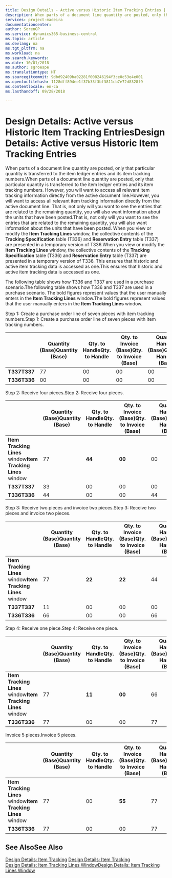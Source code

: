 ```yaml
---
title: Design Details - Active versus Historic Item Tracking Entries | Microsoft Docs
description: When parts of a document line quantity are posted, only that particular quantity is transferred to the item ledger entries and its item tracking numbers. However, you will want to access all relevant item tracking information directly from the active document line. That is, not only will you want to see the entries that are related to the remaining quantity, you will also want information about the units that have been posted. When you view or modify the **Item Tracking Lines** window, the collective contents of the **Tracking Specification** table (T336) and **Reservation Entry** table (T337) are presented in a temporary version of T336. This ensures that historic and active item tracking data is accessed as one.
services: project-madeira
documentationcenter: 
author: SorenGP
ms.service: dynamics365-business-central
ms.topic: article
ms.devlang: na
ms.tgt_pltfrm: na
ms.workload: na
ms.search.keywords: 
ms.date: 10/01/2018
ms.author: sgroespe
ms.translationtype: HT
ms.sourcegitcommit: 9dbd92409ba02281f008246194f3ce0c53e4e001
ms.openlocfilehash: 1128dff894ee1f37b33f3bf3811cb7e72d8328f9
ms.contentlocale: en-ca
ms.lasthandoff: 09/28/2018

---
```

# <a name="design-details-active-versus-historic-item-tracking-entries"></a><span data-ttu-id="29d74-107">Design Details: Active versus Historic Item Tracking Entries</span><span class="sxs-lookup"><span data-stu-id="29d74-107">Design Details: Active versus Historic Item Tracking Entries</span></span>
<span data-ttu-id="29d74-108">When parts of a document line quantity are posted, only that particular quantity is transferred to the item ledger entries and its item tracking numbers.</span><span class="sxs-lookup"><span data-stu-id="29d74-108">When parts of a document line quantity are posted, only that particular quantity is transferred to the item ledger entries and its item tracking numbers.</span></span> <span data-ttu-id="29d74-109">However, you will want to access all relevant item tracking information directly from the active document line.</span><span class="sxs-lookup"><span data-stu-id="29d74-109">However, you will want to access all relevant item tracking information directly from the active document line.</span></span> <span data-ttu-id="29d74-110">That is, not only will you want to see the entries that are related to the remaining quantity, you will also want information about the units that have been posted.</span><span class="sxs-lookup"><span data-stu-id="29d74-110">That is, not only will you want to see the entries that are related to the remaining quantity, you will also want information about the units that have been posted.</span></span> <span data-ttu-id="29d74-111">When you view or modify the **Item Tracking Lines** window, the collective contents of the **Tracking Specification** table (T336) and **Reservation Entry** table (T337) are presented in a temporary version of T336.</span><span class="sxs-lookup"><span data-stu-id="29d74-111">When you view or modify the **Item Tracking Lines** window, the collective contents of the **Tracking Specification** table (T336) and **Reservation Entry** table (T337) are presented in a temporary version of T336.</span></span> <span data-ttu-id="29d74-112">This ensures that historic and active item tracking data is accessed as one.</span><span class="sxs-lookup"><span data-stu-id="29d74-112">This ensures that historic and active item tracking data is accessed as one.</span></span>  

 <span data-ttu-id="29d74-113">The following table shows how T336 and T337 are used in a purchase scenario.</span><span class="sxs-lookup"><span data-stu-id="29d74-113">The following table shows how T336 and T337 are used in a purchase scenario.</span></span> <span data-ttu-id="29d74-114">The bold figures represent values that the user manually enters in the **Item Tracking Lines** window.</span><span class="sxs-lookup"><span data-stu-id="29d74-114">The bold figures represent values that the user manually enters in the **Item Tracking Lines** window.</span></span>  

 <span data-ttu-id="29d74-115">Step 1: Create a purchase order line of seven pieces with item tracking numbers.</span><span class="sxs-lookup"><span data-stu-id="29d74-115">Step 1: Create a purchase order line of seven pieces with item tracking numbers.</span></span>  

||<span data-ttu-id="29d74-116">**Quantity (Base)**</span><span class="sxs-lookup"><span data-stu-id="29d74-116">**Quantity (Base)**</span></span>|<span data-ttu-id="29d74-117">**Qty. to Handle**</span><span class="sxs-lookup"><span data-stu-id="29d74-117">**Qty. to Handle**</span></span>|<span data-ttu-id="29d74-118">**Qty. to Invoice (Base)**</span><span class="sxs-lookup"><span data-stu-id="29d74-118">**Qty. to Invoice (Base)**</span></span>|<span data-ttu-id="29d74-119">**Quantity Handled (Base)**</span><span class="sxs-lookup"><span data-stu-id="29d74-119">**Quantity Handled (Base)**</span></span>|<span data-ttu-id="29d74-120">**Quantity Invoiced (Base)**</span><span class="sxs-lookup"><span data-stu-id="29d74-120">**Quantity Invoiced (Base)**</span></span>|  
|-|----------------------------------------------|--------------------------------------------|------------------------------------------------------|-------------------------------------------------------|--------------------------------------------------------|  
|<span data-ttu-id="29d74-121">**T337**</span><span class="sxs-lookup"><span data-stu-id="29d74-121">**T337**</span></span>|<span data-ttu-id="29d74-122">7</span><span class="sxs-lookup"><span data-stu-id="29d74-122">7</span></span>|<span data-ttu-id="29d74-123">0</span><span class="sxs-lookup"><span data-stu-id="29d74-123">0</span></span>|<span data-ttu-id="29d74-124">0</span><span class="sxs-lookup"><span data-stu-id="29d74-124">0</span></span>|<span data-ttu-id="29d74-125">0</span><span class="sxs-lookup"><span data-stu-id="29d74-125">0</span></span>|<span data-ttu-id="29d74-126">0</span><span class="sxs-lookup"><span data-stu-id="29d74-126">0</span></span>|  
|<span data-ttu-id="29d74-127">**T336**</span><span class="sxs-lookup"><span data-stu-id="29d74-127">**T336**</span></span>|<span data-ttu-id="29d74-128">0</span><span class="sxs-lookup"><span data-stu-id="29d74-128">0</span></span>|<span data-ttu-id="29d74-129">0</span><span class="sxs-lookup"><span data-stu-id="29d74-129">0</span></span>|<span data-ttu-id="29d74-130">0</span><span class="sxs-lookup"><span data-stu-id="29d74-130">0</span></span>|<span data-ttu-id="29d74-131">0</span><span class="sxs-lookup"><span data-stu-id="29d74-131">0</span></span>|<span data-ttu-id="29d74-132">0</span><span class="sxs-lookup"><span data-stu-id="29d74-132">0</span></span>|  

 <span data-ttu-id="29d74-133">Step 2: Receive four pieces.</span><span class="sxs-lookup"><span data-stu-id="29d74-133">Step 2: Receive four pieces.</span></span>  

||<span data-ttu-id="29d74-134">**Quantity (Base)**</span><span class="sxs-lookup"><span data-stu-id="29d74-134">**Quantity (Base)**</span></span>|<span data-ttu-id="29d74-135">**Qty. to Handle**</span><span class="sxs-lookup"><span data-stu-id="29d74-135">**Qty. to Handle**</span></span>|<span data-ttu-id="29d74-136">**Qty. to Invoice (Base)**</span><span class="sxs-lookup"><span data-stu-id="29d74-136">**Qty. to Invoice (Base)**</span></span>|<span data-ttu-id="29d74-137">**Quantity Handled (Base)**</span><span class="sxs-lookup"><span data-stu-id="29d74-137">**Quantity Handled (Base)**</span></span>|<span data-ttu-id="29d74-138">**Quantity Invoiced (Base)**</span><span class="sxs-lookup"><span data-stu-id="29d74-138">**Quantity Invoiced (Base)**</span></span>|  
|-|----------------------------------------------|--------------------------------------------|------------------------------------------------------|-------------------------------------------------------|--------------------------------------------------------|  
|<span data-ttu-id="29d74-139">**Item Tracking Lines** window</span><span class="sxs-lookup"><span data-stu-id="29d74-139">**Item Tracking Lines** window</span></span>|<span data-ttu-id="29d74-140">7</span><span class="sxs-lookup"><span data-stu-id="29d74-140">7</span></span>|<span data-ttu-id="29d74-141">**4**</span><span class="sxs-lookup"><span data-stu-id="29d74-141">**4**</span></span>|<span data-ttu-id="29d74-142">**0**</span><span class="sxs-lookup"><span data-stu-id="29d74-142">**0**</span></span>|<span data-ttu-id="29d74-143">0</span><span class="sxs-lookup"><span data-stu-id="29d74-143">0</span></span>|<span data-ttu-id="29d74-144">0</span><span class="sxs-lookup"><span data-stu-id="29d74-144">0</span></span>|  
|<span data-ttu-id="29d74-145">**T337**</span><span class="sxs-lookup"><span data-stu-id="29d74-145">**T337**</span></span>|<span data-ttu-id="29d74-146">3</span><span class="sxs-lookup"><span data-stu-id="29d74-146">3</span></span>|<span data-ttu-id="29d74-147">0</span><span class="sxs-lookup"><span data-stu-id="29d74-147">0</span></span>|<span data-ttu-id="29d74-148">0</span><span class="sxs-lookup"><span data-stu-id="29d74-148">0</span></span>|<span data-ttu-id="29d74-149">0</span><span class="sxs-lookup"><span data-stu-id="29d74-149">0</span></span>|<span data-ttu-id="29d74-150">0</span><span class="sxs-lookup"><span data-stu-id="29d74-150">0</span></span>|  
|<span data-ttu-id="29d74-151">**T336**</span><span class="sxs-lookup"><span data-stu-id="29d74-151">**T336**</span></span>|<span data-ttu-id="29d74-152">4</span><span class="sxs-lookup"><span data-stu-id="29d74-152">4</span></span>|<span data-ttu-id="29d74-153">0</span><span class="sxs-lookup"><span data-stu-id="29d74-153">0</span></span>|<span data-ttu-id="29d74-154">0</span><span class="sxs-lookup"><span data-stu-id="29d74-154">0</span></span>|<span data-ttu-id="29d74-155">4</span><span class="sxs-lookup"><span data-stu-id="29d74-155">4</span></span>|<span data-ttu-id="29d74-156">0</span><span class="sxs-lookup"><span data-stu-id="29d74-156">0</span></span>|  

 <span data-ttu-id="29d74-157">Step 3: Receive two pieces and invoice two pieces.</span><span class="sxs-lookup"><span data-stu-id="29d74-157">Step 3: Receive two pieces and invoice two pieces.</span></span>  

||<span data-ttu-id="29d74-158">**Quantity (Base)**</span><span class="sxs-lookup"><span data-stu-id="29d74-158">**Quantity (Base)**</span></span>|<span data-ttu-id="29d74-159">**Qty. to Handle**</span><span class="sxs-lookup"><span data-stu-id="29d74-159">**Qty. to Handle**</span></span>|<span data-ttu-id="29d74-160">**Qty. to Invoice (Base)**</span><span class="sxs-lookup"><span data-stu-id="29d74-160">**Qty. to Invoice (Base)**</span></span>|<span data-ttu-id="29d74-161">**Quantity Handled (Base)**</span><span class="sxs-lookup"><span data-stu-id="29d74-161">**Quantity Handled (Base)**</span></span>|<span data-ttu-id="29d74-162">**Quantity Invoiced (Base)**</span><span class="sxs-lookup"><span data-stu-id="29d74-162">**Quantity Invoiced (Base)**</span></span>|  
|-|----------------------------------------------|--------------------------------------------|------------------------------------------------------|-------------------------------------------------------|--------------------------------------------------------|  
|<span data-ttu-id="29d74-163">**Item Tracking Lines** window</span><span class="sxs-lookup"><span data-stu-id="29d74-163">**Item Tracking Lines** window</span></span>|<span data-ttu-id="29d74-164">7</span><span class="sxs-lookup"><span data-stu-id="29d74-164">7</span></span>|<span data-ttu-id="29d74-165">**2**</span><span class="sxs-lookup"><span data-stu-id="29d74-165">**2**</span></span>|<span data-ttu-id="29d74-166">**2**</span><span class="sxs-lookup"><span data-stu-id="29d74-166">**2**</span></span>|<span data-ttu-id="29d74-167">4</span><span class="sxs-lookup"><span data-stu-id="29d74-167">4</span></span>|<span data-ttu-id="29d74-168">0</span><span class="sxs-lookup"><span data-stu-id="29d74-168">0</span></span>|  
|<span data-ttu-id="29d74-169">**T337**</span><span class="sxs-lookup"><span data-stu-id="29d74-169">**T337**</span></span>|<span data-ttu-id="29d74-170">1</span><span class="sxs-lookup"><span data-stu-id="29d74-170">1</span></span>|<span data-ttu-id="29d74-171">0</span><span class="sxs-lookup"><span data-stu-id="29d74-171">0</span></span>|<span data-ttu-id="29d74-172">0</span><span class="sxs-lookup"><span data-stu-id="29d74-172">0</span></span>|<span data-ttu-id="29d74-173">0</span><span class="sxs-lookup"><span data-stu-id="29d74-173">0</span></span>|<span data-ttu-id="29d74-174">0</span><span class="sxs-lookup"><span data-stu-id="29d74-174">0</span></span>|  
|<span data-ttu-id="29d74-175">**T336**</span><span class="sxs-lookup"><span data-stu-id="29d74-175">**T336**</span></span>|<span data-ttu-id="29d74-176">6</span><span class="sxs-lookup"><span data-stu-id="29d74-176">6</span></span>|<span data-ttu-id="29d74-177">0</span><span class="sxs-lookup"><span data-stu-id="29d74-177">0</span></span>|<span data-ttu-id="29d74-178">0</span><span class="sxs-lookup"><span data-stu-id="29d74-178">0</span></span>|<span data-ttu-id="29d74-179">6</span><span class="sxs-lookup"><span data-stu-id="29d74-179">6</span></span>|<span data-ttu-id="29d74-180">2</span><span class="sxs-lookup"><span data-stu-id="29d74-180">2</span></span>|  

 <span data-ttu-id="29d74-181">Step 4: Receive one piece.</span><span class="sxs-lookup"><span data-stu-id="29d74-181">Step 4: Receive one piece.</span></span>  

||<span data-ttu-id="29d74-182">**Quantity (Base)**</span><span class="sxs-lookup"><span data-stu-id="29d74-182">**Quantity (Base)**</span></span>|<span data-ttu-id="29d74-183">**Qty. to Handle**</span><span class="sxs-lookup"><span data-stu-id="29d74-183">**Qty. to Handle**</span></span>|<span data-ttu-id="29d74-184">**Qty. to Invoice (Base)**</span><span class="sxs-lookup"><span data-stu-id="29d74-184">**Qty. to Invoice (Base)**</span></span>|<span data-ttu-id="29d74-185">**Quantity Handled (Base)**</span><span class="sxs-lookup"><span data-stu-id="29d74-185">**Quantity Handled (Base)**</span></span>|<span data-ttu-id="29d74-186">**Quantity Invoiced (Base)**</span><span class="sxs-lookup"><span data-stu-id="29d74-186">**Quantity Invoiced (Base)**</span></span>|  
|-|----------------------------------------------|--------------------------------------------|------------------------------------------------------|-------------------------------------------------------|--------------------------------------------------------|  
|<span data-ttu-id="29d74-187">**Item Tracking Lines** window</span><span class="sxs-lookup"><span data-stu-id="29d74-187">**Item Tracking Lines** window</span></span>|<span data-ttu-id="29d74-188">7</span><span class="sxs-lookup"><span data-stu-id="29d74-188">7</span></span>|<span data-ttu-id="29d74-189">**1**</span><span class="sxs-lookup"><span data-stu-id="29d74-189">**1**</span></span>|<span data-ttu-id="29d74-190">**0**</span><span class="sxs-lookup"><span data-stu-id="29d74-190">**0**</span></span>|<span data-ttu-id="29d74-191">6</span><span class="sxs-lookup"><span data-stu-id="29d74-191">6</span></span>|<span data-ttu-id="29d74-192">2</span><span class="sxs-lookup"><span data-stu-id="29d74-192">2</span></span>|  
|<span data-ttu-id="29d74-193">**T336**</span><span class="sxs-lookup"><span data-stu-id="29d74-193">**T336**</span></span>|<span data-ttu-id="29d74-194">7</span><span class="sxs-lookup"><span data-stu-id="29d74-194">7</span></span>|<span data-ttu-id="29d74-195">0</span><span class="sxs-lookup"><span data-stu-id="29d74-195">0</span></span>|<span data-ttu-id="29d74-196">0</span><span class="sxs-lookup"><span data-stu-id="29d74-196">0</span></span>|<span data-ttu-id="29d74-197">7</span><span class="sxs-lookup"><span data-stu-id="29d74-197">7</span></span>|<span data-ttu-id="29d74-198">2</span><span class="sxs-lookup"><span data-stu-id="29d74-198">2</span></span>|  

 <span data-ttu-id="29d74-199">Invoice 5 pieces.</span><span class="sxs-lookup"><span data-stu-id="29d74-199">Invoice 5 pieces.</span></span>  

||<span data-ttu-id="29d74-200">**Quantity (Base)**</span><span class="sxs-lookup"><span data-stu-id="29d74-200">**Quantity (Base)**</span></span>|<span data-ttu-id="29d74-201">**Qty. to Handle**</span><span class="sxs-lookup"><span data-stu-id="29d74-201">**Qty. to Handle**</span></span>|<span data-ttu-id="29d74-202">**Qty. to Invoice (Base)**</span><span class="sxs-lookup"><span data-stu-id="29d74-202">**Qty. to Invoice (Base)**</span></span>|<span data-ttu-id="29d74-203">**Quantity Handled (Base)**</span><span class="sxs-lookup"><span data-stu-id="29d74-203">**Quantity Handled (Base)**</span></span>|<span data-ttu-id="29d74-204">**Quantity Invoiced (Base)**</span><span class="sxs-lookup"><span data-stu-id="29d74-204">**Quantity Invoiced (Base)**</span></span>|  
|-|----------------------------------------------|--------------------------------------------|------------------------------------------------------|-------------------------------------------------------|--------------------------------------------------------|  
|<span data-ttu-id="29d74-205">**Item Tracking Lines** window</span><span class="sxs-lookup"><span data-stu-id="29d74-205">**Item Tracking Lines** window</span></span>|<span data-ttu-id="29d74-206">7</span><span class="sxs-lookup"><span data-stu-id="29d74-206">7</span></span>|<span data-ttu-id="29d74-207">0</span><span class="sxs-lookup"><span data-stu-id="29d74-207">0</span></span>|<span data-ttu-id="29d74-208">**5**</span><span class="sxs-lookup"><span data-stu-id="29d74-208">**5**</span></span>|<span data-ttu-id="29d74-209">7</span><span class="sxs-lookup"><span data-stu-id="29d74-209">7</span></span>|<span data-ttu-id="29d74-210">2</span><span class="sxs-lookup"><span data-stu-id="29d74-210">2</span></span>|  
|<span data-ttu-id="29d74-211">**T336**</span><span class="sxs-lookup"><span data-stu-id="29d74-211">**T336**</span></span>|<span data-ttu-id="29d74-212">7</span><span class="sxs-lookup"><span data-stu-id="29d74-212">7</span></span>|<span data-ttu-id="29d74-213">0</span><span class="sxs-lookup"><span data-stu-id="29d74-213">0</span></span>|<span data-ttu-id="29d74-214">0</span><span class="sxs-lookup"><span data-stu-id="29d74-214">0</span></span>|<span data-ttu-id="29d74-215">7</span><span class="sxs-lookup"><span data-stu-id="29d74-215">7</span></span>|<span data-ttu-id="29d74-216">7</span><span class="sxs-lookup"><span data-stu-id="29d74-216">7</span></span>|  

## <a name="see-also"></a><span data-ttu-id="29d74-217">See Also</span><span class="sxs-lookup"><span data-stu-id="29d74-217">See Also</span></span>  
 <span data-ttu-id="29d74-218">[Design Details: Item Tracking](design-details-item-tracking.md) </span><span class="sxs-lookup"><span data-stu-id="29d74-218">[Design Details: Item Tracking](design-details-item-tracking.md) </span></span>  
 [<span data-ttu-id="29d74-219">Design Details: Item Tracking Lines Window</span><span class="sxs-lookup"><span data-stu-id="29d74-219">Design Details: Item Tracking Lines Window</span></span>](design-details-item-tracking-lines-window.md)

